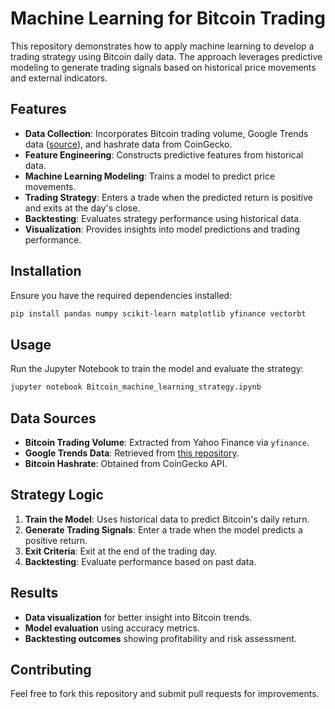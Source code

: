 # Machine Learning for Bitcoin Trading

This repository demonstrates how to apply machine learning to develop a trading strategy using Bitcoin daily data. The approach leverages predictive modeling to generate trading signals based on historical price movements and external indicators.

## Features
- **Data Collection**: Incorporates Bitcoin trading volume, Google Trends data ([source](https://github.com/qztseng/google-trends-daily)), and hashrate data from CoinGecko.
- **Feature Engineering**: Constructs predictive features from historical data.
- **Machine Learning Modeling**: Trains a model to predict price movements.
- **Trading Strategy**: Enters a trade when the predicted return is positive and exits at the day's close.
- **Backtesting**: Evaluates strategy performance using historical data.
- **Visualization**: Provides insights into model predictions and trading performance.

## Installation
Ensure you have the required dependencies installed:

```bash
pip install pandas numpy scikit-learn matplotlib yfinance vectorbt
```

## Usage
Run the Jupyter Notebook to train the model and evaluate the strategy:

```bash
jupyter notebook Bitcoin_machine_learning_strategy.ipynb
```

## Data Sources
- **Bitcoin Trading Volume**: Extracted from Yahoo Finance via `yfinance`.
- **Google Trends Data**: Retrieved from [this repository](https://github.com/qztseng/google-trends-daily).
- **Bitcoin Hashrate**: Obtained from CoinGecko API.

## Strategy Logic
1. **Train the Model**: Uses historical data to predict Bitcoin's daily return.
2. **Generate Trading Signals**: Enter a trade when the model predicts a positive return.
3. **Exit Criteria**: Exit at the end of the trading day.
4. **Backtesting**: Evaluate performance based on past data.

## Results
- **Data visualization** for better insight into Bitcoin trends.
- **Model evaluation** using accuracy metrics.
- **Backtesting outcomes** showing profitability and risk assessment.

## Contributing
Feel free to fork this repository and submit pull requests for improvements.

